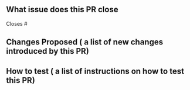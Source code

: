## What issue does this PR close
Closes #

## Changes Proposed ( a list of new changes introduced by this PR)


## How to test ( a list of instructions on how to test this PR)

